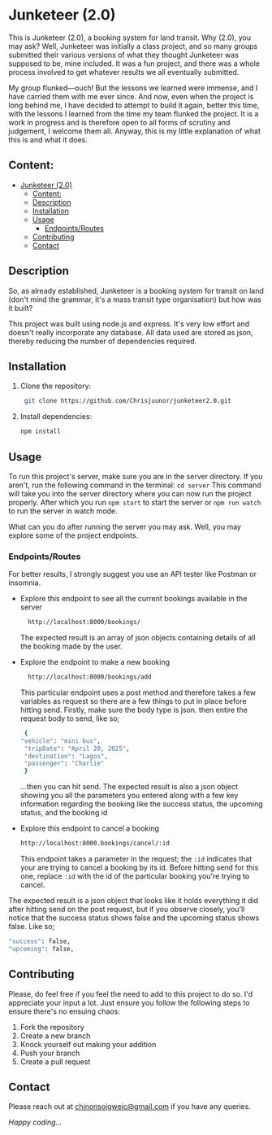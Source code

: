 # Junketeer (2.0)

This is Junketeer (2.0), a booking system for land transit. Why (2.0), you may ask? Well, Junketeer was initially a class project, and so many groups submitted their various versions of what they thought Junketeer was supposed to be, mine included. It was a fun project, and there was a whole process involved to get whatever results we all eventually submitted.

My group flunked—ouch! But the lessons we learned were immense, and I have carried them with me ever since. And now, even when the project is long behind me, I have decided to attempt to build it again, better this time, with the lessons I learned from the time my team flunked the project.
It is a work in progress and is therefore open to all forms of scrutiny and judgement, I welcome them all. Anyway, this is my little explanation of what this is and what it does.

## Content:

- [Junketeer (2.0)](#junketeer-20)
  - [Content:](#content)
  - [Description](#description)
  - [Installation](#installation)
  - [Usage](#usage)
    - [Endpoints/Routes](#endpointsroutes)
  - [Contributing](#contributing)
  - [Contact](#contact)

## Description

So, as already established, Junketeer is a booking system for transit on land (don't mind the grammar, it's a mass transit type organisation) but how was it built?

This project was built using node.js and express. It's very low effort and doesn't really incorporate any database. All data used are stored as json, thereby reducing the number of dependencies required.

## Installation

1. Clone the repository:
   ```bash
    git clone https://github.com/Chrisjuunor/junketeer2.0.git
   ```
2. Install dependencies:
   ```bash
   npm install
   ```

## Usage

To run this project's server, make sure you are in the server directory. If you aren't, run the following command in the terminal:
`cd server`
This command will take you into the server directory where you can now run the project properly.
After which you run `npm start` to start the server or `npm run watch` to run the server in watch mode.

What can you do after running the server you may ask. Well, you may explore some of the project endpoints.

### Endpoints/Routes

For better results, I strongly suggest you use an API tester like Postman or insomnia.

- Explore this endpoint to see all the current bookings available in the server

  ```bash
    http://localhost:8000/bookings/
  ```

  The expected result is an array of json objects containing details of all the booking made by the user.

- Explore the endpoint to make a new booking

  ```bash
    http://localhost:8000/bookings/add
  ```

  This particular endpoint uses a post method and therefore takes a few variables as request so there are a few things to put in place before hitting send.
  Firstly, make sure the body type is json. then entire the request body to send, like so;

  ```bash
   {
  "vehicle": "mini bus",
   "tripDate": "April 20, 2025",
   "destination": "Lagos",
   "passenger": "Charlie"
   }
  ```

  ...then you can hit send.
  The expected result is also a json object showing you all the parameters you entered along with a few key information regarding the booking like the success status, the upcoming status, and the booking id

- Explore this endpoint to cancel a booking
  ```bash
  http://localhost:8000.bookings/cancel/:id
  ```
  This endpoint takes a parameter in the request; the `:id` indicates that your are trying to cancel a booking by its id.
  Before hitting send for this one, replace `:id` with the id of the particular booking you're trying to cancel.

The expected result is a json object that looks like it holds everything it did after hitting send on the post request, but if you observe closely, you'll notice that the success status shows false and the upcoming status shows false. Like so;

```bash
"success": false,
"upcoming": false,
```

## Contributing

Please, do feel free if you feel the need to add to this project to do so. I'd appreciate your input a lot. Just ensure you follow the following steps to ensure there's no ensuing chaos:

1. Fork the repository
2. Create a new branch
3. Knock yourself out making your addition
4. Push your branch
5. Create a pull request

## Contact

Please reach out at chinonsoigweic@gmail.com if you have any queries.

_Happy coding..._
